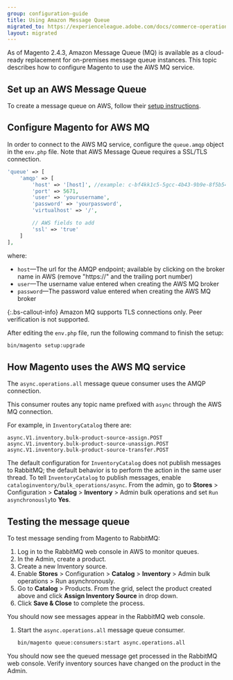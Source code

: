 ```yaml
---
group: configuration-guide
title: Using Amazon Message Queue
migrated_to: https://experienceleague.adobe.com/docs/commerce-operations/configuration-guide/message-queues/aws-mq.html
layout: migrated
---
```


As of Magento 2.4.3, Amazon Message Queue (MQ) is available as a cloud-ready replacement for on-premises message queue instances.
This topic describes how to configure Magento to use the AWS MQ service.

## Set up an AWS Message Queue

To create a message queue on AWS, follow their [setup instructions](https://docs.aws.amazon.com/amazon-mq/latest/developer-guide/amazon-mq-setting-up.html).

## Configure Magento for AWS MQ

In order to connect to the AWS MQ service, configure the `queue.amqp` object in the `env.php` file.
Note that AWS Message Queue requires a SSL/TLS connection.

```php
'queue' => [
    'amqp' => [
        'host' => '[host]', //example: c-bf4kk1c5-5gcc-4b43-9b9e-8f5b54d234.mq.us-west-3.amazonaws.com
        'port' => 5671,
        'user' => 'yourusername',
        'password' => 'yourpassword',
        'virtualhost' => '/',

        // AWS fields to add
        'ssl' => 'true'
    ]
],
```

where:

*  `host`—The url for the AMQP endpoint; available by clicking on the broker name in AWS (remove "https://" and the trailing port number)
*  `user`—The username value entered when creating the AWS MQ broker
*  `password`—The password value entered when creating the AWS MQ broker

{:.bs-callout-info}
Amazon MQ supports TLS connections only. Peer verification is not supported.

After editing the `env.php` file, run the following command to finish the setup:

```bash
bin/magento setup:upgrade
```

## How Magento uses the AWS MQ service

The `async.operations.all` message queue consumer uses the AMQP connection.

This consumer routes any topic name prefixed with `async` through the AWS MQ connection.

For example, in `InventoryCatalog` there are:

```text
async.V1.inventory.bulk-product-source-assign.POST
async.V1.inventory.bulk-product-source-unassign.POST
async.V1.inventory.bulk-product-source-transfer.POST
```

The default configuration for `InventoryCatalog` does not publish messages to RabbitMQ; the default behavior is to perform the action in the same user thread. To tell `InventoryCatalog` to publish messages, enable `cataloginventory/bulk_operations/async`. From the admin, go to **Stores** > Configuration > **Catalog** > **Inventory** > Admin bulk operations and set  `Run asynchronously`to **Yes**.

## Testing the message queue

To test message sending from Magento to RabbitMQ:

1. Log in to the RabbitMQ web console in AWS to monitor queues.
1. In the Admin, create a product.
1. Create a new Inventory source.
1. Enable **Stores** > Configuration > **Catalog** > **Inventory** > Admin bulk operations > Run asynchronously.
1. Go to **Catalog** > Products. From the grid, select the product created above and click **Assign Inventory Source** in drop down.
1. Click **Save & Close** to complete the process.

You should now see messages appear in the RabbitMQ web console.

1. Start the `async.operations.all` message queue consumer.

   ```bash
   bin/magento queue:consumers:start async.operations.all
   ```

You should now see the queued message get processed in the RabbitMQ web console.
Verify inventory sources have changed on the product in the Admin.
